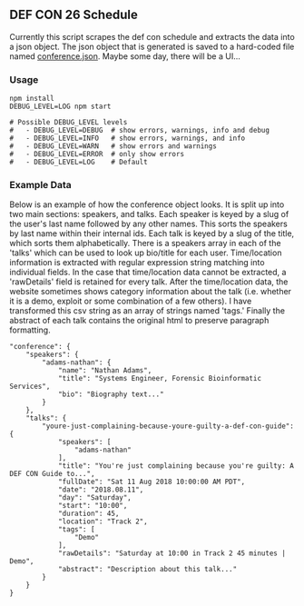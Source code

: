 ## DEF CON 26 Schedule

Currently this script scrapes the def con schedule and extracts the data into a json object. The json object that is generated is saved to a hard-coded file named [conference.json](conference.json). Maybe some day, there will be a UI...

### Usage
	npm install
	DEBUG_LEVEL=LOG npm start

	# Possible DEBUG_LEVEL levels
	#   - DEBUG_LEVEL=DEBUG  # show errors, warnings, info and debug
	#   - DEBUG_LEVEL=INFO   # show errors, warnings, and info
	#   - DEBUG_LEVEL=WARN   # show errors and warnings
	#   - DEBUG_LEVEL=ERROR  # only show errors
	#   - DEBUG_LEVEL=LOG    # Default

### Example Data
Below is an example of how the conference object looks. It is split up into two main sections: speakers, and talks. Each speaker is keyed by a slug of the user's last name followed by any other names. This sorts the speakers by last name within their internal ids. Each talk is keyed by a slug of the title, which sorts them alphabetically. There is a speakers array in each of the 'talks' which can be used to look up bio/title for each user. Time/location information is extracted with regular expression string matching into individual fields. In the case that time/location data cannot be extracted, a 'rawDetails' field is retained for every talk. After the time/location data, the website sometimes shows category information about the talk (i.e. whether it is a demo, exploit or some combination of a few others). I have transformed this csv string as an array of strings named 'tags.' Finally the abstract of each talk contains the original html to preserve paragraph formatting.  

	"conference": {
	    "speakers": {
	        "adams-nathan": {
	            "name": "Nathan Adams",
	            "title": "Systems Engineer, Forensic Bioinformatic Services",
	            "bio": "Biography text..."
	        }
	    },
	    "talks": {
	        "youre-just-complaining-because-youre-guilty-a-def-con-guide": {
	            "speakers": [
	                "adams-nathan"
	            ],
	            "title": "You're just complaining because you're guilty: A DEF CON Guide to...",
	            "fullDate": "Sat 11 Aug 2018 10:00:00 AM PDT",
	            "date": "2018.08.11",
	            "day": "Saturday",
	            "start": "10:00",
	            "duration": 45,
	            "location": "Track 2",
	            "tags": [
	                "Demo"
	            ],
	            "rawDetails": "Saturday at 10:00 in Track 2 45 minutes | Demo",
	            "abstract": "Description about this talk..."
	        }
	    }
	}
